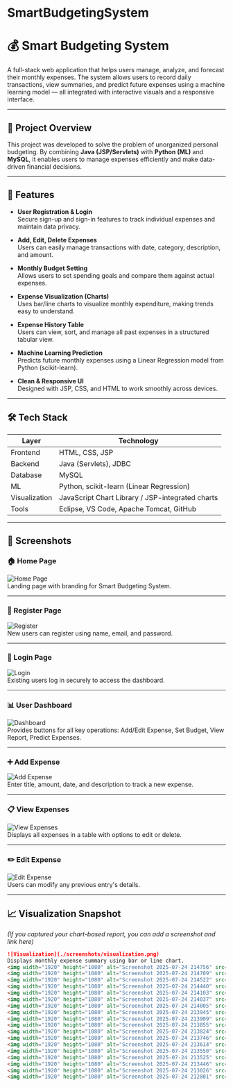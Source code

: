 # SmartBudgetingSystem
# 💰 Smart Budgeting System

A full-stack web application that helps users manage, analyze, and forecast their monthly expenses. The system allows users to record daily transactions, view summaries, and predict future expenses using a machine learning model — all integrated with interactive visuals and a responsive interface.

---

## 🧠 Project Overview

This project was developed to solve the problem of unorganized personal budgeting. By combining **Java (JSP/Servlets)** with **Python (ML)** and **MySQL**, it enables users to manage expenses efficiently and make data-driven financial decisions.

---

## 🚀 Features

- **User Registration & Login**  
  Secure sign-up and sign-in features to track individual expenses and maintain data privacy.

- **Add, Edit, Delete Expenses**  
  Users can easily manage transactions with date, category, description, and amount.

- **Monthly Budget Setting**  
  Allows users to set spending goals and compare them against actual expenses.

- **Expense Visualization (Charts)**  
  Uses bar/line charts to visualize monthly expenditure, making trends easy to understand.

- **Expense History Table**  
  Users can view, sort, and manage all past expenses in a structured tabular view.

- **Machine Learning Prediction**  
  Predicts future monthly expenses using a Linear Regression model from Python (scikit-learn).

- **Clean & Responsive UI**  
  Designed with JSP, CSS, and HTML to work smoothly across devices.

---

## 🛠️ Tech Stack

| Layer        | Technology                                   |
|--------------|----------------------------------------------|
| Frontend     | HTML, CSS, JSP                               |
| Backend      | Java (Servlets), JDBC                        |
| Database     | MySQL                                        |
| ML           | Python, scikit-learn (Linear Regression)     |
| Visualization| JavaScript Chart Library / JSP-integrated charts |
| Tools        | Eclipse, VS Code, Apache Tomcat, GitHub      |

---

## 📸 Screenshots

### 🏠 Home Page
![Home Page](./screenshots/Screenshot-2025-07-24-212801.png)  
Landing page with branding for Smart Budgeting System.

---

### 📝 Register Page
![Register](./screenshots/Screenshot-2025-07-24-213026.png)  
New users can register using name, email, and password.

---

### 🔑 Login Page
![Login](./screenshots/Screenshot-2025-07-24-213525.png)  
Existing users log in securely to access the dashboard.

---

### 📊 User Dashboard
![Dashboard](./screenshots/Screenshot-2025-07-24-213614.png)  
Provides buttons for all key operations: Add/Edit Expense, Set Budget, View Report, Predict Expenses.

---

### ➕ Add Expense
![Add Expense](./screenshots/Screenshot-2025-07-24-213746.png)  
Enter title, amount, date, and description to track a new expense.

---

### 📋 View Expenses
![View Expenses](./screenshots/Screenshot-2025-07-24-213824.png)  
Displays all expenses in a table with options to edit or delete.

---

### ✏️ Edit Expense
![Edit Expense](./screenshots/Screenshot-2025-07-24-213855.png)  
Users can modify any previous entry's details.

---

## 📈 Visualization Snapshot  
*(If you captured your chart-based report, you can add a screenshot and link here)*  
```markdown
![Visualization](./screenshots/visualization.png)  
Displays monthly expense summary using bar or line chart.
<img width="1920" height="1080" alt="Screenshot 2025-07-24 214756" src="https://github.com/user-attachments/assets/d0cb0ec2-6460-4ed5-b682-26bb98d0cd9a" />
<img width="1920" height="1080" alt="Screenshot 2025-07-24 214709" src="https://github.com/user-attachments/assets/d06e7023-747f-4519-9f05-045cee0d5a86" />
<img width="1920" height="1080" alt="Screenshot 2025-07-24 214522" src="https://github.com/user-attachments/assets/c6dc8850-4ef8-4d3d-bd32-2b1bf3963074" />
<img width="1920" height="1080" alt="Screenshot 2025-07-24 214440" src="https://github.com/user-attachments/assets/12476afc-e0e8-4cf5-9be8-885356929f0e" />
<img width="1920" height="1080" alt="Screenshot 2025-07-24 214103" src="https://github.com/user-attachments/assets/1a6cad09-19e7-459a-87c4-58397cc20f09" />
<img width="1920" height="1080" alt="Screenshot 2025-07-24 214037" src="https://github.com/user-attachments/assets/6d5ee98b-5887-4db6-b945-ac7d869331a3" />
<img width="1920" height="1080" alt="Screenshot 2025-07-24 214005" src="https://github.com/user-attachments/assets/505ec166-88cc-4a4a-95d3-3dff049cf977" />
<img width="1920" height="1080" alt="Screenshot 2025-07-24 213945" src="https://github.com/user-attachments/assets/fe21fe0c-1943-402b-b7bd-d86403f25d4e" />
<img width="1920" height="1080" alt="Screenshot 2025-07-24 213909" src="https://github.com/user-attachments/assets/17eedf8d-210e-4c28-9aea-7bab51e9f814" />
<img width="1920" height="1080" alt="Screenshot 2025-07-24 213855" src="https://github.com/user-attachments/assets/a5d7d3e0-7249-4b2c-807b-b221d6d0f287" />
<img width="1920" height="1080" alt="Screenshot 2025-07-24 213824" src="https://github.com/user-attachments/assets/46de5b8f-8dbd-4d3e-8140-0f02e27d31ef" />
<img width="1920" height="1080" alt="Screenshot 2025-07-24 213746" src="https://github.com/user-attachments/assets/5c96aea2-01fe-4578-8071-b1198bca0574" />
<img width="1920" height="1080" alt="Screenshot 2025-07-24 213614" src="https://github.com/user-attachments/assets/96163d32-0cd7-4e25-95dd-cd4cc267a52a" />
<img width="1920" height="1080" alt="Screenshot 2025-07-24 213550" src="https://github.com/user-attachments/assets/97326b89-1378-44f6-b85f-e069cc488c51" />
<img width="1920" height="1080" alt="Screenshot 2025-07-24 213525" src="https://github.com/user-attachments/assets/d6cbb1d1-24e6-4ff6-b3ab-17bb9e98845a" />
<img width="1920" height="1080" alt="Screenshot 2025-07-24 213446" src="https://github.com/user-attachments/assets/03a28b83-4e18-4d2b-ab10-e3bbd7f9bd01" />
<img width="1920" height="1080" alt="Screenshot 2025-07-24 213026" src="https://github.com/user-attachments/assets/a56a03da-f190-4e2a-b1d5-2f77e7b0d665" />
<img width="1920" height="1080" alt="Screenshot 2025-07-24 212801" src="https://github.com/user-attachments/assets/d60354e1-1178-4705-9fca-23a14ccda105" />
